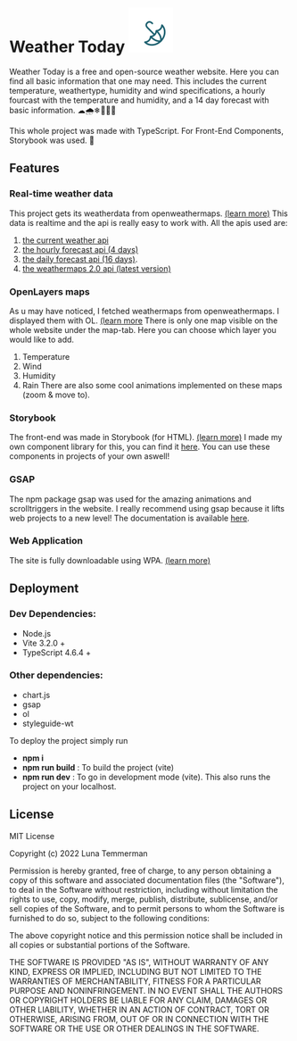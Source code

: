 # Weather Today ![Weather Today Logo](./public/logo.svg)
Weather Today is a free and open-source weather website. Here you can find all basic information that one may need. This includes the current temperature, weathertype, humidity and wind specifications, a hourly fourcast with the temperature and humidity, and a 14 day forecast with basic information. ☁🌧❄🌙🌞🌝 

This whole project was made with TypeScript. For Front-End Components, Storybook was used. 📖
## Features
### Real-time weather data
This project gets its weatherdata from openweathermaps. [(learn more)](https://openweathermap.org/api) This data is realtime and the api is really easy to work with. All the apis used are: 
1. [the current weather api](https://openweathermap.org/current)
2. [the hourly forecast api (4 days)](https://openweathermap.org/api/hourly-forecast)
3. [the daily forecast api (16 days)](https://openweathermap.org/forecast16).
4. [the weathermaps 2.0 api (latest version)](https://openweathermap.org/api/weather-map-1h)
### OpenLayers maps
As u may have noticed, I fetched weathermaps from openweathermaps. I displayed them with OL. [(learn more](https://openlayers.org/) There is only one map visible on the whole website under the map-tab. Here you can choose which layer you would like to add. 
1. Temperature
2. Wind
3. Humidity
4. Rain
There are also some cool animations implemented on these maps (zoom & move to). 
### Storybook
The front-end was made in Storybook (for HTML). [(learn more)](https://storybook.js.org/) I made my own component library for this, you can find it [here](https://styleguide-wt.lunatemmerman.ikdoeict.be). You can use these components in projects of your own aswell!
### GSAP
The npm package gsap was used for the amazing animations and scrolltriggers in the website. I really recommend using gsap because it lifts web projects to a new level! The documentation is available [here](https://greensock.com/gsap/).
### Web Application
The site is fully downloadable using WPA. [(learn more)](https://web.dev/learn/pwa/) 
## Deployment
### Dev Dependencies:
- Node.js
- Vite 3.2.0 +
- TypeScript 4.6.4 +

### Other dependencies:
- chart.js
- gsap
- ol
- styleguide-wt

To deploy the project simply run 
- **npm i**
- **npm run build** : To build the project (vite)
- **npm run dev** : To go in development mode (vite). This also runs the project on your localhost. 
## License
MIT License

Copyright (c) 2022 Luna Temmerman

Permission is hereby granted, free of charge, to any person obtaining a copy
of this software and associated documentation files (the "Software"), to deal
in the Software without restriction, including without limitation the rights
to use, copy, modify, merge, publish, distribute, sublicense, and/or sell
copies of the Software, and to permit persons to whom the Software is
furnished to do so, subject to the following conditions:

The above copyright notice and this permission notice shall be included in all
copies or substantial portions of the Software.

THE SOFTWARE IS PROVIDED "AS IS", WITHOUT WARRANTY OF ANY KIND, EXPRESS OR
IMPLIED, INCLUDING BUT NOT LIMITED TO THE WARRANTIES OF MERCHANTABILITY,
FITNESS FOR A PARTICULAR PURPOSE AND NONINFRINGEMENT. IN NO EVENT SHALL THE
AUTHORS OR COPYRIGHT HOLDERS BE LIABLE FOR ANY CLAIM, DAMAGES OR OTHER
LIABILITY, WHETHER IN AN ACTION OF CONTRACT, TORT OR OTHERWISE, ARISING FROM,
OUT OF OR IN CONNECTION WITH THE SOFTWARE OR THE USE OR OTHER DEALINGS IN THE
SOFTWARE.
